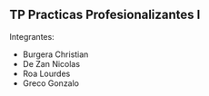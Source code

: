 ## TP Practicas Profesionalizantes I

Integrantes:
- Burgera Christian
- De Zan Nicolas
- Roa Lourdes
- Greco Gonzalo
